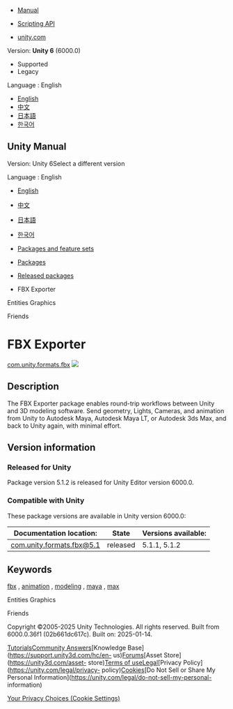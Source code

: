 [](https://docs.unity3d.com)

  * [Manual](../Manual/index.html)
  * [Scripting API](../ScriptReference/index.html)

  * [unity.com](https://unity.com/)

Version: **Unity 6** (6000.0)

  * Supported
  * Legacy

Language : English

  * [English](/Manual/com.unity.formats.fbx.html)
  * [中文](/cn/current/Manual/com.unity.formats.fbx.html)
  * [日本語](/ja/current/Manual/com.unity.formats.fbx.html)
  * [한국어](/kr/current/Manual/com.unity.formats.fbx.html)

[](https://docs.unity3d.com)

## Unity Manual

Version: Unity 6Select a different version

Language : English

  * [English](/Manual/com.unity.formats.fbx.html)
  * [中文](/cn/current/Manual/com.unity.formats.fbx.html)
  * [日本語](/ja/current/Manual/com.unity.formats.fbx.html)
  * [한국어](/kr/current/Manual/com.unity.formats.fbx.html)

  * [Packages and feature sets](PackagesList.html)
  * [Packages](Packages-all.html)
  * [Released packages](pack-safe.html)
  * FBX Exporter 

[](com.unity.entities.graphics.html)

Entities Graphics

[](com.unity.services.friends.html)

Friends

# FBX Exporter

[com.unity.formats.fbx](https://docs.unity3d.com/Packages/com.unity.formats.fbx@5.1/manual/index.html)
![](../uploads/Main/iconRel.png)

## Description

The FBX Exporter package enables round-trip workflows between Unity and 3D
modeling software. Send geometry, Lights, Cameras, and animation from Unity to
Autodesk Maya, Autodesk Maya LT, or Autodesk 3ds Max, and back to Unity again,
with minimal effort.

## Version information

### Released for Unity

Package version 5.1.2 is released for Unity Editor version 6000.0.

### Compatible with Unity

These package versions are available in Unity version 6000.0:

**Documentation location:** | **State** | **Versions available:**  
---|---|---  
[com.unity.formats.fbx@5.1](https://docs.unity3d.com/Packages/com.unity.formats.fbx@5.1/manual/index.html) | released | 5.1.1, 5.1.2  
  
## Keywords

[fbx](pack-keys.html#fbx) , [animation](pack-keys.html#animation) ,
[modeling](pack-keys.html#modeling) , [maya](pack-keys.html#maya) ,
[max](pack-keys.html#max)

[](com.unity.entities.graphics.html)

Entities Graphics

[](com.unity.services.friends.html)

Friends

Copyright ©2005-2025 Unity Technologies. All rights reserved. Built from
6000.0.36f1 (02b661dc617c). Built on: 2025-01-14.

[Tutorials](https://learn.unity.com/)[Community
Answers](https://answers.unity3d.com)[Knowledge
Base](https://support.unity3d.com/hc/en-
us)[Forums](https://forum.unity3d.com)[Asset Store](https://unity3d.com/asset-
store)[Terms of
use](https://docs.unity3d.com/Manual/TermsOfUse.html)[Legal](https://unity.com/legal)[Privacy
Policy](https://unity.com/legal/privacy-
policy)[Cookies](https://unity.com/legal/cookie-policy)[Do Not Sell or Share
My Personal Information](https://unity.com/legal/do-not-sell-my-personal-
information)

[Your Privacy Choices (Cookie Settings)](javascript:void\(0\);)

